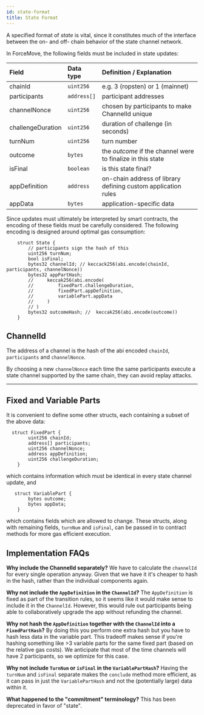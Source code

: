 ```yaml
---
id: state-format
title: State Format
---
```


A specified format of _state_ is vital, since it constitutes much of the interface between the on- and off- chain behavior of the state channel network.

In ForceMove, the following fields must be included in state updates:

| **Field**         | **Data type** | **Definition / Explanation**                                  |
| :---------------- | :------------ | :------------------------------------------------------------ |
| chainId           | `uint256`     | e.g. 3 (ropsten) or 1 (mainnet)                               |
| participants      | `address[]`   | participant addresses                                         |
| channelNonce      | `uint256`     | chosen by participants to make ChannelId unique               |
| challengeDuration | `uint256`     | duration of challenge (in seconds)                            |
| turnNum           | `uint256`     | turn number                                                   |
| outcome           | `bytes`       | the _outcome_ if the channel were to finalize in this state   |
| isFinal           | `boolean`     | is this state final?                                          |
| appDefinition     | `address`     | on-chain address of library defining custom application rules |
| appData           | `bytes`       | application-specific data                                     |

Since updates must ultimately be interpreted by smart contracts, the encoding of these fields must be carefully considered. The following encoding is designed around optimal gas consumption:

```solidity
    struct State {
        // participants sign the hash of this
        uint256 turnNum;
        bool isFinal;
        bytes32 channelId; // keccack256(abi.encode(chainId, participants, channelNonce))
        bytes32 appPartHash;
        //     keccak256(abi.encode(
        //         fixedPart.challengeDuration,
        //         fixedPart.appDefinition,
        //         variablePart.appData
        //     )
        // )
        bytes32 outcomeHash; //  keccak256(abi.encode(outcome))
    }
```

## ChannelId

The address of a channel is the hash of the abi encoded `chainId`, `participants` and `channelNonce`.

By choosing a new `channelNonce` each time the same participants execute a state channel supported by the same chain, they can avoid replay attacks.

---

## Fixed and Variable Parts

It is convenient to define some other structs, each containing a subset of the above data:

```solidity
  struct FixedPart {
        uint256 chainId;
        address[] participants;
        uint256 channelNonce;
        address appDefinition;
        uint256 challengeDuration;
    }
```

which contains information which must be identical in every state channel update, and

```solidity
   struct VariablePart {
        bytes outcome;
        bytes appData;
    }
```

which contains fields which are allowed to change. These structs, along with remaining fields, `turnNum` and `isFinal`, can be passed in to contract methods for more gas efficient execution.

## Implementation FAQs

**Why include the ChannelId separately?** We have to calculate the `channelId` for every single operation anyway. Given that we have it it's cheaper to hash in the hash, rather than the individual components again.

**Why not include the `AppDefinition` in the `ChannelId`?** The `AppDefinition` is fixed as part of the transition rules, so it seems like it would make sense to include it in the `ChannelId`. However, this would rule out participants being able to collaboratively upgrade the app without refunding the channel.

**Why not hash the `AppDefinition` together with the `ChannelId` into a `FixedPartHash`?** By doing this you perform one extra hash but you have to hash less data in the variable part. This tradeoff makes sense if you're hashing something like >3 variable parts for the same fixed part (based on the relative gas costs). We anticipate that most of the time channels will have 2 participants, so we optimize for this case.

**Why not include `TurnNum` or `isFinal` in the `VariablePartHash`?** Having the `turnNum` and `isFinal` separate makes the `conclude` method more efficient, as it can pass in just the `VariablePartHash` and not the (potentially large) data within it.

**What happened to the "commitment" terminology?**
This has been deprecated in favor of "state".
